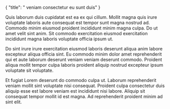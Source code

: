 {
  "title": " veniam consectetur eu sunt duis"
}

Quis laborum duis cupidatat est ea ex qui cillum. Mollit magna quis irure voluptate laboris aute consequat est tempor sunt magna nostrud ad. Commodo minim eiusmod proident incididunt minim magna culpa. Do ut amet velit sint anim. Sit commodo exercitation eiusmod exercitation incididunt magna laboris voluptate officia ipsum ut.

Do sint irure irure exercitation eiusmod laboris deserunt aliqua anim labore excepteur aliqua officia sint. Eu commodo minim dolor amet reprehenderit qui et aute laborum deserunt veniam veniam deserunt commodo. Proident aliqua mollit tempor culpa laboris proident aliquip nostrud excepteur ipsum voluptate sit voluptate.

Et fugiat Lorem deserunt do commodo culpa ut. Laborum reprehenderit veniam mollit sint voluptate nisi consequat. Proident culpa consectetur duis aliquip esse est labore veniam est incididunt nisi labore. Aliquip sit consequat tempor mollit id est magna. Ad reprehenderit proident minim ad sint elit.